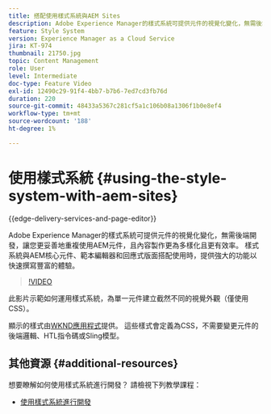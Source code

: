 ```yaml
---
title: 搭配使用樣式系統與AEM Sites
description: Adobe Experience Manager的樣式系統可提供元件的視覺化變化，無需後端開發，讓您更妥善地重複使用AEM元件，且內容製作更為多樣化且更有效率。 樣式系統與AEM的核心元件、範本編輯器和回應式版面搭配使用時，提供強大的功能以快速撰寫豐富的體驗。
feature: Style System
version: Experience Manager as a Cloud Service
jira: KT-974
thumbnail: 21750.jpg
topic: Content Management
role: User
level: Intermediate
doc-type: Feature Video
exl-id: 12490c29-91f4-4bb7-b7b6-7ed7cd3fb76d
duration: 220
source-git-commit: 48433a5367c281cf5a1c106b08a1306f1b0e8ef4
workflow-type: tm+mt
source-wordcount: '188'
ht-degree: 1%

---
```


# 使用樣式系統 {#using-the-style-system-with-aem-sites}

{{edge-delivery-services-and-page-editor}}

Adobe Experience Manager的樣式系統可提供元件的視覺化變化，無需後端開發，讓您更妥善地重複使用AEM元件，且內容製作更為多樣化且更有效率。 樣式系統與AEM核心元件、範本編輯器和回應式版面搭配使用時，提供強大的功能以快速撰寫豐富的體驗。

>[!VIDEO](https://video.tv.adobe.com/v/21750?quality=12&learn=on)

此影片示範如何運用樣式系統，為單一元件建立截然不同的視覺外觀（僅使用CSS）。

顯示的樣式由[WKND應用程式](https://github.com/adobe/aem-guides-wknd)提供。 這些樣式會定義為CSS，不需要變更元件的後端邏輯、HTL指令碼或Sling模型。

## 其他資源 {#additional-resources}

想要瞭解如何使用樣式系統進行開發？ 請檢視下列教學課程：

* [使用樣式系統進行開發](https://experienceleague.adobe.com/docs/experience-manager-learn/getting-started-wknd-tutorial-develop/style-system.html)
